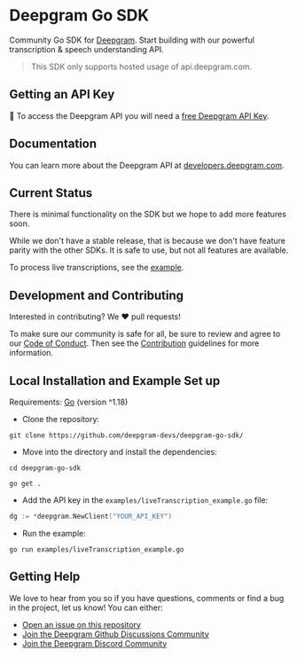 # Deepgram Go SDK

Community Go SDK for [Deepgram](https://www.deepgram.com/).  Start building with our powerful transcription & speech understanding API.

> This SDK only supports hosted usage of api.deepgram.com.
## Getting an API Key

🔑 To access the Deepgram API you will need a [free Deepgram API Key](https://console.deepgram.com/signup?jump=keys).
## Documentation

You can learn more about the Deepgram API at [developers.deepgram.com](https://developers.deepgram.com/docs).

## Current Status

There is minimal functionality on the SDK but we hope to add more features soon.

While we don't have a stable release, that is because we don't have feature parity with the other SDKs. It is safe to use, but not all features are available.

To process live transcriptions, see the [example](/examples/liveTranscription_example.go).


## Development and Contributing

Interested in contributing? We ❤️ pull requests!

To make sure our community is safe for all, be sure to review and agree to our
[Code of Conduct](./CODE_OF_CONDUCT.md). Then see the
[Contribution](./CONTRIBUTING.md) guidelines for more information.

## Local Installation and Example Set up

Requirements: [Go](https://go.dev/doc/install) (version ^1.18)

- Clone the repository:
```
git clone https://github.com/deepgram-devs/deepgram-go-sdk/
```

- Move into the directory and install the dependencies:

```
cd deepgram-go-sdk

go get .
```

- Add the API key in the `examples/liveTranscription_example.go` file:

```go
dg := *deepgram.NewClient("YOUR_API_KEY")
```

- Run the example:

```
go run examples/liveTranscription_example.go
```


## Getting Help

We love to hear from you so if you have questions, comments or find a bug in the
project, let us know! You can either:

- [Open an issue on this repository](https://github.com/deepgram-devs/deepgram-go-sdk/issues/new)
- [Join the Deepgram Github Discussions Community](https://github.com/orgs/deepgram/discussions)
- [Join the Deepgram Discord Community](https://discord.gg/xWRaCDBtW4)

[license]: LICENSE.txt
